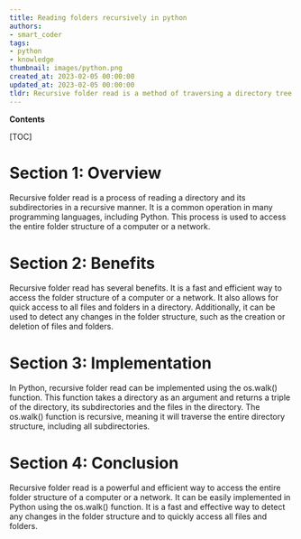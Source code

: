 ```yaml
---
title: Reading folders recursively in python
authors:
- smart_coder
tags:
- python
- knowledge
thumbnail: images/python.png
created_at: 2023-02-05 00:00:00
updated_at: 2023-02-05 00:00:00
tldr: Recursive folder read is a method of traversing a directory tree in which a function calls itself on each subdirectory.
---
```


**Contents**

[TOC]

# Section 1: Overview

Recursive folder read is a process of reading a directory and its subdirectories in a recursive manner. It is a common operation in many programming languages, including Python. This process is used to access the entire folder structure of a computer or a network.

# Section 2: Benefits

Recursive folder read has several benefits. It is a fast and efficient way to access the folder structure of a computer or a network. It also allows for quick access to all files and folders in a directory. Additionally, it can be used to detect any changes in the folder structure, such as the creation or deletion of files and folders.

# Section 3: Implementation

In Python, recursive folder read can be implemented using the os.walk() function. This function takes a directory as an argument and returns a triple of the directory, its subdirectories and the files in the directory. The os.walk() function is recursive, meaning it will traverse the entire directory structure, including all subdirectories.

# Section 4: Conclusion

Recursive folder read is a powerful and efficient way to access the entire folder structure of a computer or a network. It can be easily implemented in Python using the os.walk() function. It is a fast and effective way to detect any changes in the folder structure and to quickly access all files and folders.
